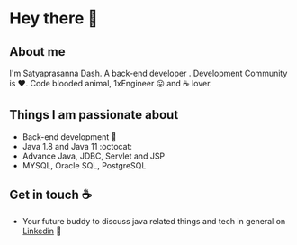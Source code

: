 # Hey there :wave:

## About me

I'm Satyaprasanna Dash. A back-end developer . Development Community is :heart:. Code blooded animal, 1xEngineer :stuck_out_tongue: and :coffee: lover. 


## Things I am passionate about

- Back-end development :robot:
- Java 1.8 and Java 11 :octocat:
- Advance Java, JDBC, Servlet and JSP 
- MYSQL, Oracle SQL, PostgreSQL

## Get in touch :coffee:

- Your future buddy to discuss java related things and tech in general on [Linkedin](https://www.linkedin.com/in/satyaprasanna-dash-695605208/) 🔗
